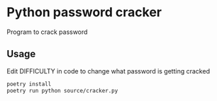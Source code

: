 # Python password cracker

Program to crack password

## Usage

Edit DIFFICULTY in code to change what password is getting cracked

```bash
poetry install
poetry run python source/cracker.py
```
